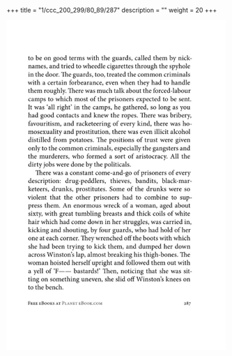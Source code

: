 +++
title = "1/ccc_200_299/80_89/287"
description = ""
weight = 20
+++

<img class="center-fit-jpg" src="/jpg_/out_jpg_1984__287.jpg" ></img>

